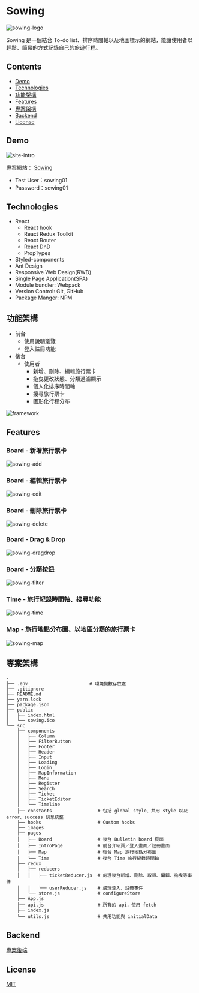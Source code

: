 # Sowing

![sowing-logo](https://user-images.githubusercontent.com/82022020/141731887-d13890e7-93e7-4495-ad99-3397e1b4a3e9.png)

Sowing 是一個結合 To-do list、排序時間軸以及地圖標示的網站，能讓使用者以輕鬆、簡易的方式記錄自己的旅遊行程。

## Contents

- [Demo](https://github.com/yichennnn36/Sowing/tree/main/frontend#demo)
- [Technologies](https://github.com/yichennnn36/Sowing/tree/main/frontend#technologies)
- [功能架構](https://github.com/yichennnn36/Sowing/tree/main/frontend#%E5%8A%9F%E8%83%BD%E6%9E%B6%E6%A7%8B)
- [Features](https://github.com/yichennnn36/Sowing/tree/main/frontend#features)
- [專案架構](https://github.com/yichennnn36/Sowing/tree/main/frontend#%E5%B0%88%E6%A1%88%E6%9E%B6%E6%A7%8B)
- [Backend](https://github.com/yichennnn36/Sowing/tree/main/frontend#backend)
- [License](https://github.com/yichennnn36/Sowing/tree/main/frontend#license)

## Demo

![site-intro](https://user-images.githubusercontent.com/82022020/141728638-c8730f3f-4815-497f-81d2-c6fff28662b0.gif)

專案網站： [Sowing](https://yichennnn36.github.io/Sowing/)

 - Test User：sowing01
 - Password：sowing01

## Technologies

- React
  - React hook
  - React Redux Toolkit
  - React Router
  - React DnD
  - PropTypes
- Styled-components
- Ant Design
- Responsive Web Design(RWD)
- Single Page Application(SPA)
- Module bundler: Webpack
- Version Control: Git, GitHub
- Package Manger: NPM

## 功能架構

- 前台
  - 使用說明瀏覽
  - 登入註冊功能
- 後台
  - 使用者
    - 新增、刪除、編輯旅行票卡
    - 拖曳更改狀態、分類過濾顯示
    - 個人化排序時間軸
    - 搜尋旅行票卡
    - 圖形化行程分布

![framework](https://user-images.githubusercontent.com/82022020/141775181-6d76911d-bb8e-4efd-a84c-e5d9885f1199.jpg)

## Features

### Board - 新增旅行票卡

![sowing-add](https://user-images.githubusercontent.com/82022020/141735594-1be2f36b-7c75-48d8-a8db-6eaf6574aa2d.gif)

### Board - 編輯旅行票卡

![sowing-edit](https://user-images.githubusercontent.com/82022020/141746932-183653fc-94bb-4ddc-abe1-6c632f4d91f8.gif)

### Board - 刪除旅行票卡

![sowing-delete](https://user-images.githubusercontent.com/82022020/141738233-73494c23-dcbe-492f-831a-86736fe4b370.gif)

### Board - Drag & Drop

![sowing-dragdrop](https://user-images.githubusercontent.com/82022020/141747461-965a594b-d87c-4ec1-8175-41d2e05f2918.gif)

### Board - 分類按鈕

![sowing-filter](https://user-images.githubusercontent.com/82022020/141748270-6d45ea86-624c-4a44-b765-7cfddbf005af.gif)

### Time - 旅行紀錄時間軸、搜尋功能

![sowing-time](https://user-images.githubusercontent.com/82022020/141751399-c8814885-79a4-470c-be67-f8de5c020274.gif)

### Map - 旅行地點分布圖、以地區分類的旅行票卡

![sowing-map](https://user-images.githubusercontent.com/82022020/141751422-e00509bb-4a55-4b9f-a87c-ac143ad98257.gif)

## 專案架構

```
.
├── .env                       # 環境變數存放處                   
├── .gitignore
├── README.md
├── yarn.lock
├── package.json
├── public
│   ├── index.html
│   └── sowing.ico
└── src
    ├── components                  
    │   ├── Column
    │   ├── FilterButton
    │   ├── Footer
    │   ├── Header           
    │   ├── Input
    │   ├── Loading
    │   ├── Login
    │   ├── MapInformation
    │   ├── Menu
    │   ├── Register
    │   ├── Search
    │   ├── Ticket
    │   ├── TicketEditor
    │   └── Timeline
    ├── constants                 # 包括 global style、共用 style 以及 error、success 訊息統整 
    ├── hooks                     # Custom hooks
    ├── images
    ├── pages                       
    │   ├── Board                 # 後台 Bulletin board 頁面
    │   ├── IntroPage             # 前台介紹頁／登入畫面／註冊畫面
    │   ├── Map                   # 後台 Map 旅行地點分布圖
    │   └── Time                  # 後台 Time 旅行紀錄時間軸
    ├── redux  
    │   ├── reducers
    │   │   ├── ticketReducer.js  # 處理後台新增、刪除、取得、編輯、拖曳等事件
    │   │   └── userReducer.js    # 處理登入、註冊事件
    │   └── store.js              # configureStore
    ├── App.js
    ├── api.js                    # 所有的 api，使用 fetch
    ├── index.js
    └── utils.js                  # 共用功能與 initialData
```

## Backend

[專案後端](https://github.com/yichennnn36/Sowing/tree/main/backend)

## License

[MIT](https://choosealicense.com/licenses/mit/)
